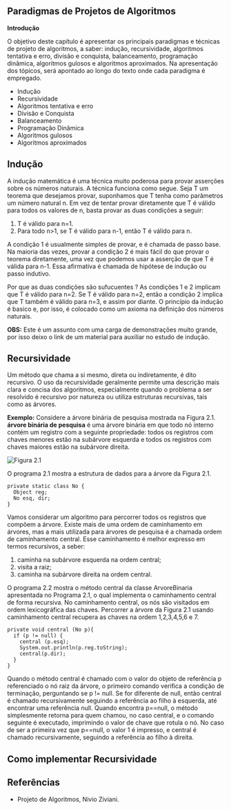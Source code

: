 <h2>Paradigmas de Projetos de Algoritmos</h2>

<strong>Introdução</strong>

O objetivo deste capítulo é apresentar os principais paradigmas e técnicas de projeto de algoritmos, a saber: indução, recursividade, algoritmos tentativa e erro, divisão e conquista, balanceamento, programação dinâmica, algoritmos gulosos e algoritmos aproximados. Na apresentação dos tópicos, será apontado ao longo do texto onde cada paradigma é empregado.

* Indução
* Recursividade
* Algoritmos tentativa e erro
* Divisão e Conquista
* Balanceamento
* Programação Dinâmica
* Algoritmos gulosos
* Algoritmos aproximados

<h2>Indução</h2>

A indução matemática é uma técnica muito poderosa para provar asserções sobre os números naturais. A técnica funciona como segue. Seja T um teorema que desejamos provar, suponhamos que T tenha como parâmetros um número natural n. Em vez de tentar provar diretamente que T é válido para todos os valores de n, basta provar as duas condições a seguir:

1. T é válido para n=1.
2. Para todo n>1, se T é válido para n-1, então T é válido para n.

A condição 1 é usualmente simples de provar, e é chamada de passo base. Na maioria das vezes, provar a condição 2 é mais fácil do que provar o teorema diretamente, uma vez que podemos usar a asserção de que T é válida para n-1. Essa afirmativa é chamada de hipótese de indução ou passo indutivo.

Por que as duas condições são sufucuentes ? As condições 1 e 2 implicam que T é válido para n=2. Se T é válido para n=2, então a condição 2 implica que T também é válido para n=3, e assim por diante. O princípio da indução é basico e, por isso, é colocado como um axioma na definição dos números naturais.

<strong>OBS:</strong> Este é um assunto com uma carga de demonstrações muito grande, por isso deixo o link de um material para auxiliar no estudo de indução.

<h2>Recursividade</h2>

Um método que chama a si mesmo, direta ou indiretamente, é dito recursivo. O uso da recursividade geralmente permite uma descrição mais clara e concisa dos algoritmos, especialmente quando o problema a ser resolvido é recursivo por natureza ou utiliza estruturas recursivas, tais como as árvores.

<strong>Exemplo:</strong> Considere a árvore binária de pesquisa mostrada na Figura 2.1. <strong>árvore binária de pesquisa</strong> é uma árvore binária em que todo nó interno contém um registro com a seguinte propriedade: todos os registros com chaves menores estão na subárvore esquerda e todos os registros com chaves maiores estão na subárvore direita.

![Figura 2.1](https://upload.wikimedia.org/wikipedia/commons/thumb/d/da/Binary_search_tree.svg/400px-Binary_search_tree.svg.png)

O programa 2.1 mostra a estrutura de dados para a árvore da Figura 2.1.

~~~
private static class No {
  Object reg;
  No esq, dir;
}
~~~

Vamos considerar um algoritmo para percorrer todos os registros que compõem a árvore. Existe mais de uma ordem de caminhamento em árvores, mas a mais utilizada para árvores de pesquisa é a chamada ordem de caminhamento central. Esse caminhamento é melhor expresso em termos recursivos, a seber: 

1. caminha na subárvore esquerda na ordem central;
2. visita a raiz;
3. caminha na subárvore direita na ordem central.

O programa 2.2 mostra o método central da classe ArvoreBinaria apresentada no Programa 2.1, o qual implementa o caminhamento central de forma recursiva. No caminhamento central, os nós são visitados em ordem lexicográfica das chaves. Percorrer a árvore da Figura 2.1 usando caminhamento central recupera as chaves na ordem 1,2,3,4,5,6 e 7.

~~~
private void central (No p){
  if (p != null) {
    central (p.esq);
    System.out.println(p.reg.toString);
    central(p.dir);
  }
}
~~~

Quando o método central é chamado com o valor do objeto de referência p referenciado o nó raiz da árvore, o primeiro comando verifica a condição de terminação, perguntando se p != null. Se for diferente de null, então central é chamado recursivamente seguindo a referência ao filho à esquerda, até encontrar uma referência null. Quando encontra p==null, o método simplesmente retorna para quem chamou, no caso central, e o comando seguinte é executado, imprimindo o valor de chave que rotula o nó. No caso de ser a primeira vez que p==null, o valor 1 é impresso, e central é chamado recursivamente, seguindo a referência ao filho à direita.

<h2>Como implementar Recursividade</h2>



<h2>Referências</h2>

* Projeto de Algoritmos, Nivio Ziviani.
